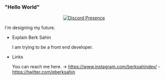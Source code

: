 ### "Hello World" 

<div align="center">

[![Discord Presence](https://lanyard-profile-readme.vercel.app/api/597401885321723904)](https://discord.com/users/597401885321723904)  

</div>

  I'm designing my future.

- Explain Berk Sahin

  I am trying to be a front end developer.

- Links 

  You can reach me here. -> https://www.instagram.com/berksahindev/ - https://twitter.com/eberksahin
